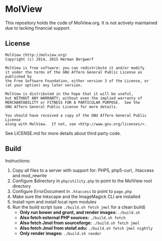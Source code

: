 MolView
=======
This repository holds the code of MolView.org.
It is not actively maintained due to lacking financial support.

License
---
```
MolView (http://molview.org)
Copyright (c) 2014, 2015 Herman Bergwerf

MolView is free software: you can redistribute it and/or modify
it under the terms of the GNU Affero General Public License as published by
the Free Software Foundation, either version 3 of the License, or
(at your option) any later version.

MolView is distributed in the hope that it will be useful,
but WITHOUT ANY WARRANTY; without even the implied warranty of
MERCHANTABILITY or FITNESS FOR A PARTICULAR PURPOSE.  See the
GNU Affero General Public License for more details.

You should have received a copy of the GNU Affero General Public License
along with MolView.  If not, see <http://www.gnu.org/licenses/>.
```
See LICENSE.md for more details about third party code.

Build
---
Instructions:

1. Copy all files to a server with support for: PHP5, php5-curl, .htaccess and mod_rewrite
2. Configure $directory in `php/utility.php` to point to the MolView root directory
3. Configure ErrorDocument in `.htaccess` to point to `page.php`
4. Make sure the Inkscape and the ImageMagick CLI are installed
5. Install npm and install local npm modules
6. Run the build script (use `./build.sh fetch jmol` for a clean build)
    - **Only run bower and grunt, and render images:** `./build.sh`
    - **Also fetch external PHP sources:** `./build.sh fetch`
    - **Also fetch Jmol from sourceforge:** `./build.sh fetch jmol`
    - **Also fetch Jmol from stolaf.edu:** `./build.sh fetch jmol nightly`
    - **Only render images:** `./build.sh render`

